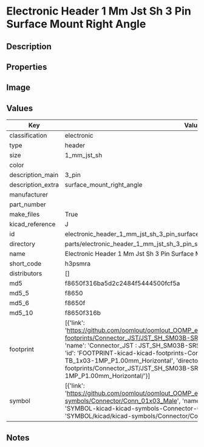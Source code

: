 # Electronic Header 1 Mm Jst Sh 3 Pin Surface Mount Right Angle

## Description

## Properties


## Image


## Values

| Key | Value |
| --- | --- |
| classification | electronic |
| type | header |
| size | 1_mm_jst_sh |
| color |  |
| description_main | 3_pin |
| description_extra | surface_mount_right_angle |
| manufacturer |  |
| part_number |  |
| make_files | True |
| kicad_reference | J |
| id | electronic_header_1_mm_jst_sh_3_pin_surface_mount_right_angle |
| directory | parts/electronic_header_1_mm_jst_sh_3_pin_surface_mount_right_angle |
| name | Electronic Header 1 Mm Jst Sh 3 Pin Surface Mount Right Angle |
| short_code | h3psmra |
| distributors | [] |
| md5 | f8650f316ba5d2c2484f5444500fcf5a |
| md5_5 | f8650 |
| md5_6 | f8650f |
| md5_10 | f8650f316b |
| footprint | [{'link': 'https://github.com/oomlout/oomlout_OOMP_eda_V2/tree/main/FOOTPRINT/kicad/kicad-footprints/Connector_JST/JST_SH_SM03B-SRSS-TB_1x03-1MP_P1.00mm_Horizontal', 'name': 'Connector_JST : JST_SH_SM03B-SRSS-TB_1x03-1MP_P1.00mm_Horizontal', 'id': 'FOOTPRINT-kicad-kicad-footprints-Connector_JST-JST_SH_SM03B-SRSS-TB_1x03-1MP_P1.00mm_Horizontal', 'directory': 'FOOTPRINT/kicad/kicad-footprints/Connector_JST/JST_SH_SM03B-SRSS-TB_1x03-1MP_P1.00mm_Horizontal/'}] |
| symbol | [{'link': 'https://github.com/oomlout/oomlout_OOMP_eda_V2/tree/main/SYMBOL/kicad/kicad-symbols/Connector/Conn_01x03_Male', 'name': 'Connector : Conn_01x03_Male', 'id': 'SYMBOL-kicad-kicad-symbols-Connector-Conn_01x03_Male', 'directory': 'SYMBOL/kicad/kicad-symbols/Connector/Conn_01x03_Male/'}] |

## Notes

